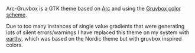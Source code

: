Arc-Gruvbox is a GTK theme based on [Arc](https://github.com/horst3180/arc-theme) and using the [Gruvbox color scheme](https://github.com/morhetz/gruvbox).

Due to too many instances of single value gradients that were generating lots of silent errors/warnings I have replaced this theme on my system with [earthy](https://github.com/stevensonmt/earthy), which was based on the Nordic theme but with gruvbox inspired colors.

